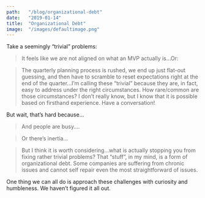 ```yaml
---
path:	"/blog/organizational-debt"
date:	"2019-01-14"
title:	"Organizational Debt"
image:	"/images/defaultimage.png"
---
```


Take a seemingly “trivial” problems:


> It feels like we are not aligned on what an MVP actually is…Or:


> The quarterly planning process is rushed, we end up just flat-out guessing, and then have to scramble to reset expectations right at the end of the quarter…I’m calling these “trivial” because they are, in fact, easy to address under the right circumstances. How rare/common are those circumstances? I don’t really know, but I know that it is possible based on firsthand experience. Have a conversation!

But wait, that’s hard because…


> [](https://twitter.com/_b_a_r_b_/status/1084670796784558080?s=21)And people are busy….


> [](https://twitter.com/dmitryn/status/1084669798351482880?s=21)Or there’s inertia…


> [](https://twitter.com/borland/status/1084685980261539840?s=21)But I think it is worth considering…what is actually stopping you from fixing rather trivial problems? That “stuff”, in my mind, is a form of organizational debt. Some companies are suffering from chronic issues and cannot self repair even the most straightforward of issues.

One thing we can all do is approach these challenges with curiosity and humbleness. We haven’t figured it all out.


> [](https://twitter.com/brixen/status/1084660878576734208?s=21)